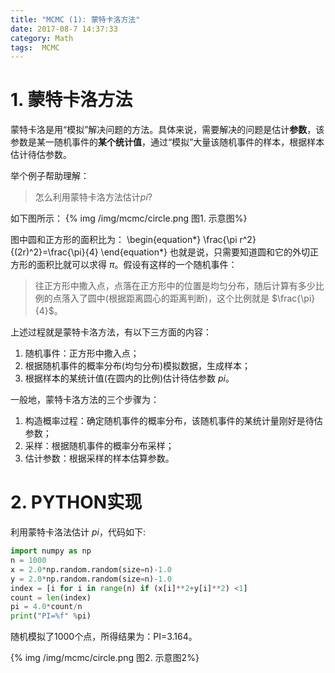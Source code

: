 ```yaml
---
title: "MCMC (1): 蒙特卡洛方法"
date: 2017-08-7 14:37:33
category: Math 
tags:  MCMC
---
```


# 1. 蒙特卡洛方法
蒙特卡洛是用“模拟”解决问题的方法。具体来说，需要解决的问题是估计**参数**，该参数是某一随机事件的**某个统计值**，通过“模拟”大量该随机事件的样本，根据样本估计待估参数。

举个例子帮助理解：
>怎么利用蒙特卡洛方法估计$pi$?

如下图所示：
{% img /img/mcmc/circle.png 图1. 示意图%}

图中圆和正方形的面积比为：
\begin{equation\*}
\frac{\pi r^2}{(2r)^2}=\frac{\pi}{4}
\end{equation\*}
也就是说，只需要知道圆和它的外切正方形的面积比就可以求得 $\pi$。假设有这样的一个随机事件：
> 往正方形中撒入点，点落在正方形中的位置是均匀分布，随后计算有多少比例的点落入了圆中(根据距离圆心的距离判断)，这个比例就是 $\frac{\pi}{4}$。

上述过程就是蒙特卡洛方法，有以下三方面的内容：

1. 随机事件：正方形中撒入点；
2. 根据随机事件的概率分布(均匀分布)模拟数据，生成样本；
3. 根据样本的某统计值(在圆内的比例)估计待估参数 $pi$。

一般地，蒙特卡洛方法的三个步骤为：

1. 构造概率过程：确定随机事件的概率分布，该随机事件的某统计量刚好是待估参数；
2. 采样：根据随机事件的概率分布采样；
3. 估计参数：根据采样的样本估算参数。

# 2. PYTHON实现
利用蒙特卡洛法估计 $pi$，代码如下:
```python
import numpy as np
n = 1000
x = 2.0*np.random.random(size=n)-1.0
y = 2.0*np.random.random(size=n)-1.0
index = [i for i in range(n) if (x[i]**2+y[i]**2) <1]
count = len(index)
pi = 4.0*count/n
print("PI=%f" %pi)
```
随机模拟了1000个点，所得结果为：PI=3.164。

{% img /img/mcmc/circle.png 图2. 示意图2%}

